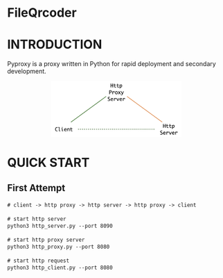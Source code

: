 # FileQrcoder
# INTRODUCTION
Pyproxy is a proxy written in Python for rapid deployment and secondary development.
<center><img src="https://github.com/lulinpeng/PyProxy/blob/main/http_proxy.png" alt="http_proxy" width="60%" height="auto"></center>

# QUICK START
## First Attempt
```shell
# client -> http proxy -> http server -> http proxy -> client

# start http server
python3 http_server.py --port 8090

# start http proxy server 
python3 http_proxy.py --port 8080

# start http request
python3 http_client.py --port 8080
```
